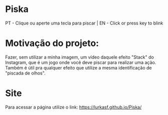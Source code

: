 # Piska
PT - Clique ou aperte uma tecla para piscar | EN - Click or press key to blink

# Motivação do projeto:
Fazer, sem utilizar a minha imagem, um vídeo daquele efeito "Stack" do Instagram, que é um jogo onde você deve piscar para realizar uma ação.
Também é útil pra qualquer efeito que utilize a mesma identificação de "piscada de olhos".

# Site
Para acessar a página utilize o link:
https://lurkasf.github.io/Piska/
